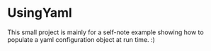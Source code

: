 # UsingYaml
This small project is mainly for a self-note example showing how to populate a yaml configuration object at run time. :)

